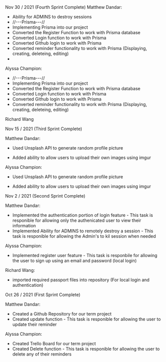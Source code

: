 Nov 30 / 2021 (Fourth Sprint Complete)
Matthew Dandar: 
- Ability for ADMINS to destroy sessions
- //---Prisma---//
- Implementing Prisma into our project
- Converted the Register Function to work with Prisma database
- Converted Login function to work with Prisma
- Converted Github login to work with Prisma
- Converted reminder functionality to work with Prisma (Displaying, creating, deleteing, editing)
- 
Alyssa Champion: 
- //---Prisma---//
- Implementing Prisma into our project
- Converted the Register Function to work with Prisma database
- Converted Login function to work with Prisma
- Converted Github login to work with Prisma
- Converted reminder functionality to work with Prisma (Displaying, creating, deleteing, editing)


Richard Wang




Nov 15 / 2021 (Third Sprint Complete)

Matthew Dandar: 
- Used Unsplash API to generate random profile picture

- Added ability to allow users to upload their own images using imgur


Alyssa Champion: 

- Used Unsplash API to generate random profile picture 

- Added ability to allow users to upload their own images using imgur




Nov 2 / 2021 (Second Sprint Complete)

Matthew Dandar:

- Implemented the authentication portion of login feature - This task is responible for allowing only the authenicated user to view their information
- Implemented Ability for ADMINS to remotely destroy a session - This task is responible for allowing the Admin's to kil session when needed

Alyssa Champion:

- Implemented register user feature - This task is responbile for allowing the user to sign up using an email and password (local login)


Richard Wang:

- imported required passport files into repository (For local login and authentication)



Oct 26 / 2021 (First Sprint Complete)

Matthew Dandar:

- Created a Github Repository for our term project
- Created update function - This task is responible for allowing the user to update their reminder

Alyssa Champion:

- Created Trello Board  for our term project
- Created Delete function - This task is responible for allowing the user to delete any of their reminders



